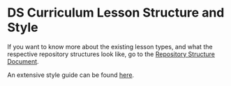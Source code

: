 # DS Curriculum Lesson Structure and Style

If you want to know more about the existing lesson types, and what the respective repository structures look like, go to the [Repository Structure Document](lesson_repository_structure.md).

An extensive style guide can be found [here](style_guide.md).
